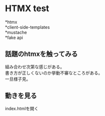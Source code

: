 # HTMX test
*htmx  
*client-side-templates  
*mustache  
*fake api  

## 話題のhtmxを触ってみる  
組み合わせ次第な感じがある。  
書き方が正しくないのか挙動不審なところがある。  
一旦様子見。  

## 動きを見る
index.htmlを開く